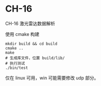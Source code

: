 
# CH-16

CH-16 激光雷达数据解析

使用 cmake 构建

```shell
mkdir build && cd build
cmake ..
make
# 生成库文件，位置 build/lib/
# 执行测试
./bin/test
```



仅在 linux 可用，win 可能需要修改 udp 部分。

